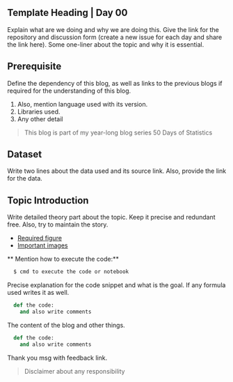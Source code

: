 Template Heading | Day 00
----
Explain what are we doing and why we are doing this. Give the link for the repository and discussion form (create a new issue for each day and share the link here). Some one-liner about the topic and why it is essential.

## Prerequisite
Define the dependency of this blog, as well as links to the previous blogs if required for the understanding of this blog.
1. Also, mention language used with its version.
2. Libraries used.
3. Any other detail

> This blog is part of my year-long blog series 50 Days of Statistics


## Dataset
Write two lines about the data used and its source link. Also, provide the link for the data.

## Topic Introduction
Write detailed theory part about the topic. Keep it precise and redundant free. Also, try to maintain the story.

* [Required figure]()
* [Important images]()

** Mention how to execute the code:**
```sh
  $ cmd to execute the code or notebook
```

Precise explanation for the code snippet and what is the goal. If any formula used writes it as well.

```Python
  def the code:
    and also write comments
```

The content of the blog and other things.

```Python
  def the code:
    and also write comments
```

Thank you msg with feedback link.
> Disclaimer about any responsibility
